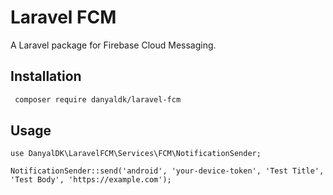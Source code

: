 # Laravel FCM

A Laravel package for Firebase Cloud Messaging.

## Installation

```bash 
 composer require danyaldk/laravel-fcm
```


## Usage

    use DanyalDK\LaravelFCM\Services\FCM\NotificationSender;
    
    NotificationSender::send('android', 'your-device-token', 'Test Title', 'Test Body', 'https://example.com');